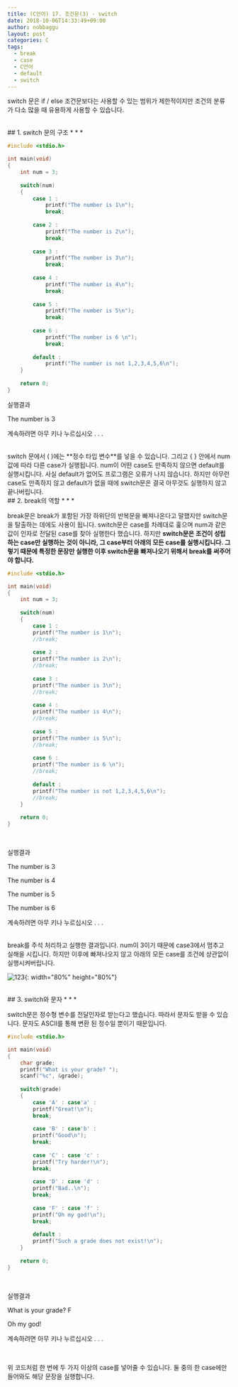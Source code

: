 ```yaml
---
title: (C언어) 17. 조건문(3) - switch
date: 2018-10-06T14:33:49+09:00
author: nobbaggu
layout: post
categories: C
tags:
  - break
  - case
  - C언어
  - default
  - switch
---
```


switch 문은 if / else 조건문보다는 사용할 수 있는 범위가 제한적이지만 조건의 분류가 다소 많을 때 유용하게 사용할 수 있습니다.

<br>
## 1. switch 문의 구조
* * *

~~~ c
#include <stdio.h>

int main(void)
{
    int num = 3;
    
    switch(num)
    {
        case 1 :
            printf("The number is 1\n");
            break;
    
        case 2 :
            printf("The number is 2\n");
            break;
    
        case 3 :
            printf("The number is 3\n");
            break;
    
        case 4 :
            printf("The number is 4\n");
            break;
    
        case 5 :
            printf("The number is 5\n");
            break;
    
        case 6 : 
            printf("The number is 6 \n");
            break;
    
        default :
            printf("The number is not 1,2,3,4,5,6\n");
    }
    
    return 0;
}
~~~

실행결과

The number is 3

계속하려면 아무 키나 누르십시오 . . .

<br>
switch 문에서 ( )에는 **정수 타입 변수**를 넣을 수 있습니다. 그리고 { } 안에서 num값에 따라 다른 case가 실행됩니다. num이 어떤 case도 만족하지 않으면 default를 실행시킵니다. 사실 default가 없어도 프로그램은 오류가 나지 않습니다. 하지만 아무런 case도 만족하지 않고 default가 없을 때에 switch문은 결국 아무것도 실행하지 않고 끝나버립니다.

<br>
## 2. break의 역할
* * *

break문은 break가 포함된 가장 하위단의 반복문을 빠져나온다고 말했지만 switch문을 탈출하는 데에도 사용이 됩니다. switch문은 case를 차례대로 훑으며 num과 같은 값이 인자로 전달된 case를 찾아 실행한다 했습니다. 하지만 **switch문은 조건이 성립하는 case만 실행하는 것이 아니라, 그 case부터 아래의 모든 case를 실행시킵니다. 그렇기 때문에 특정한 문장만 실행한 이후 switch문을 빠져나오기 위해서 break를 써주어야 합니다.**

~~~ c
#include <stdio.h>

int main(void)
{
    int num = 3;
    
    switch(num)
    {
        case 1 :
        printf("The number is 1\n");
        //break;
        
        case 2 :
        printf("The number is 2\n");
        //break;
        
        case 3 :
        printf("The number is 3\n");
        //break;
        
        case 4 :
        printf("The number is 4\n");
        //break;
        
        case 5 :
        printf("The number is 5\n");
        //break;
        
        case 6 : 
        printf("The number is 6 \n");
        //break;
        
        default :
        printf("The number is not 1,2,3,4,5,6\n");
        //break;
    }
    
    return 0;
}
~~~

<br>

실행결과

The number is 3

The number is 4

The number is 5

The number is 6

계속하려면 아무 키나 누르십시오 . . . 

<br>
break를 주석 처리하고 실행한 결과입니다. num이 3이기 때문에 case3에서 멈추고 실해을 시킵니다. 하지만 이후에 빠져나오지 않고 아래의 모든 case를 조건에 상관없이 실행시켜버립니다.

![123](https://nobbaggu.github.io/images/2018/09/4123.jpg){: width="80%" height="80%"}

<br>
## 3. switch와 문자
* * *

switch문은 정수형 변수를 전달인자로 받는다고 했습니다. 따라서 문자도 받을 수 있습니다. 문자도 ASCII를 통해 변환 된 정수일 뿐이기 때문입니다.

~~~ c
#include <stdio.h>

int main(void)
{
    char grade;
    printf("What is your grade? ");
    scanf("%c", &grade);
    
    switch(grade)
    {
        case 'A' : case'a' :
        printf("Great!\n");
        break;
        
        case 'B' : case'b' :
        printf("Good\n");
        break;
        
        case 'C' : case 'c' :
        printf("Try harder!\n");
        break;
        
        case 'D' : case 'd' :
        printf("Bad..\n");
        break;
        
        case 'F' : case 'f' :
        printf("Oh my god!\n");
        break;
        
        default :
        printf("Such a grade does not exist!\n");
    }
        
    return 0;
}
~~~

<br>

실행결과

What is your grade? F

Oh my god!

계속하려면 아무 키나 누르십시오 . . . 

<br>

위 코드처럼 한 번에 두 가지 이상의 case를 넣어줄 수 있습니다. 둘 중의 한 case에만 들어와도 해당 문장을 실행합니다.